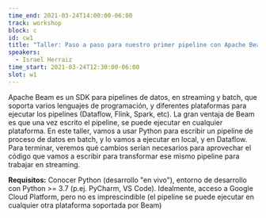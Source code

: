 ```yaml
---
time_end: 2021-03-24T14:00:00-06:00
track: workshop
block: c
id: cw1
title: "Taller: Paso a paso para nuestro primer pipeline con Apache Beam y Dataflow"
speakers:
  - Israel Herraiz
time_start: 2021-03-24T12:30:00-06:00
slot: w1
---
```


Apache Beam es un SDK para pipelines de datos, en streaming y batch, que soporta varios lenguajes de programación, y diferentes plataformas para ejecutar los pipelines (Dataflow, Flink, Spark, etc). La gran ventaja de Beam es que una vez escrito el pipeline, se puede ejecutar en cualquier plataforma. En este taller, vamos a usar Python para escribir un pipeline de proceso de datos en batch, y lo vamos a ejecutar en local, y en Dataflow. Para terminar, veremos qué cambios serían necesarios para aprovechar el código que vamos a escribir para transformar ese mismo pipeline para trabajar en streaming.

<b>Requisitos:</b> Conocer Python (desarrollo "en vivo"), entorno de desarrollo con Python >= 3.7 (p.ej. PyCharm, VS Code). Idealmente, acceso a Google Cloud Platform, pero no es imprescindible (el pipeline se puede ejecutar en cualquier otra plataforma soportada por Beam)

